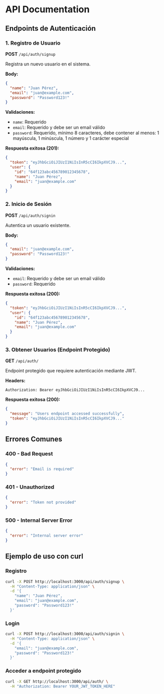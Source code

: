 # API Documentation

## Endpoints de Autenticación

### 1. Registro de Usuario

**POST** `/api/auth/signup`

Registra un nuevo usuario en el sistema.

**Body:**
```json
{
  "name": "Juan Pérez",
  "email": "juan@example.com",
  "password": "Password123!"
}
```

**Validaciones:**
- `name`: Requerido
- `email`: Requerido y debe ser un email válido
- `password`: Requerido, mínimo 8 caracteres, debe contener al menos: 1 mayúscula, 1 minúscula, 1 número y 1 carácter especial

**Respuesta exitosa (201):**
```json
{
  "token": "eyJhbGciOiJIUzI1NiIsInR5cCI6IkpXVCJ9...",
  "user": {
    "id": "64f123abc456789012345678",
    "name": "Juan Pérez",
    "email": "juan@example.com"
  }
}
```

### 2. Inicio de Sesión

**POST** `/api/auth/signin`

Autentica un usuario existente.

**Body:**
```json
{
  "email": "juan@example.com",
  "password": "Password123!"
}
```

**Validaciones:**
- `email`: Requerido y debe ser un email válido
- `password`: Requerido

**Respuesta exitosa (200):**
```json
{
  "token": "eyJhbGciOiJIUzI1NiIsInR5cCI6IkpXVCJ9...",
  "user": {
    "id": "64f123abc456789012345678",
    "name": "Juan Pérez",
    "email": "juan@example.com"
  }
}
```

### 3. Obtener Usuarios (Endpoint Protegido)

**GET** `/api/auth/`

Endpoint protegido que requiere autenticación mediante JWT.

**Headers:**
```
Authorization: Bearer eyJhbGciOiJIUzI1NiIsInR5cCI6IkpXVCJ9...
```

**Respuesta exitosa (200):**
```json
{
  "message": "Users endpoint accessed successfully",
  "token": "eyJhbGciOiJIUzI1NiIsInR5cCI6IkpXVCJ9..."
}
```

## Errores Comunes

### 400 - Bad Request
```json
{
  "error": "Email is required"
}
```

### 401 - Unauthorized
```json
{
  "error": "Token not provided"
}
```

### 500 - Internal Server Error
```json
{
  "error": "Internal server error"
}
```

## Ejemplo de uso con curl

### Registro
```bash
curl -X POST http://localhost:3000/api/auth/signup \
  -H "Content-Type: application/json" \
  -d '{
    "name": "Juan Pérez",
    "email": "juan@example.com",
    "password": "Password123!"
  }'
```

### Login
```bash
curl -X POST http://localhost:3000/api/auth/signin \
  -H "Content-Type: application/json" \
  -d '{
    "email": "juan@example.com",
    "password": "Password123!"
  }'
```

### Acceder a endpoint protegido
```bash
curl -X GET http://localhost:3000/api/auth/ \
  -H "Authorization: Bearer YOUR_JWT_TOKEN_HERE"
```
